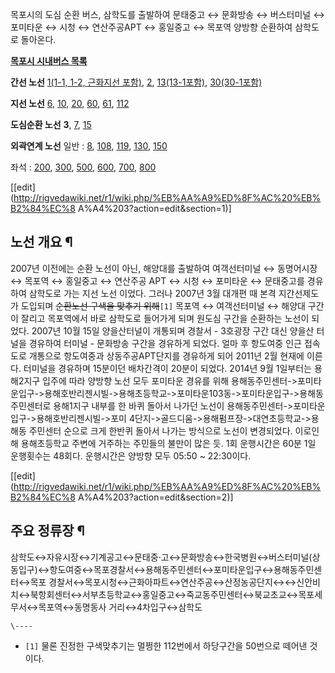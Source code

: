 목포시의 도심 순환 버스, 삼학도를 출발하여 문태중고 ↔ 문화방송 ↔ 버스터미널 ↔ 포미타운 ↔ 시청 ↔ 연산주공APT ↔ 홍일중고 ↔
목포역 양방향 순환하여 삼학도로 돌아온다.

**[목포시 시내버스 목록](%EB%AA%A9%ED%8F%AC%EC%8B%9C%20%EC%8B%9C%EB%82%B4%EB%B2%84%EC%8A%A4.md)**

**간선 노선**
[1(1-1, 1-2, 근화지선 포함)](%EB%AA%A9%ED%8F%AC%20%EB%B2%84%EC%8A%A4%201.md),
[2](%EB%AA%A9%ED%8F%AC%20%EB%B2%84%EC%8A%A4%202.md), [13(13-1포함)](%EB%AA%A9%ED%8F%AC%20%EB%B2%84%EC%8A%A4%2013.md), [30(30-1포함)](%EB%AA%A9%ED%8F%AC%20%EB%B2%84%EC%8A%A4%2030.md)

**지선 노선**
[6](%EB%AA%A9%ED%8F%AC%20%EB%B2%84%EC%8A%A4%206.md),
[10](%EB%AA%A9%ED%8F%AC%20%EB%B2%84%EC%8A%A4%2010.md),
[20](%EB%AA%A9%ED%8F%AC%20%EB%B2%84%EC%8A%A4%2020.md),
[60](%EB%AA%A9%ED%8F%AC%20%EB%B2%84%EC%8A%A4%2060.md),
[61](%EB%AA%A9%ED%8F%AC%20%EB%B2%84%EC%8A%A4%2061.md),
[112](%EB%AA%A9%ED%8F%AC%20%EB%B2%84%EC%8A%A4%20112.md)

**도심순환 노선**
**3**, [7](%EB%AA%A9%ED%8F%AC%20%EB%B2%84%EC%8A%A4%207.md), [15](%EB%AA%A9%ED%8F%AC%20%EB%B2%84%EC%8A%A4%2015.md)

**외곽연계 노선**
일반 : [8](%EB%AA%A9%ED%8F%AC%20%EB%B2%84%EC%8A%A4%208.md),
[108](%EB%AA%A9%ED%8F%AC%20%EB%B2%84%EC%8A%A4%20108.md),
[119](%EB%AA%A9%ED%8F%AC%20%EB%B2%84%EC%8A%A4%20119.md),
[130](%EB%AA%A9%ED%8F%AC%20%EB%B2%84%EC%8A%A4%20130.md),
[150](%EB%AA%A9%ED%8F%AC%20%EB%B2%84%EC%8A%A4%20150.md)

좌석 : [200](%EB%AA%A9%ED%8F%AC%20%EB%B2%84%EC%8A%A4%20200.md),
[300](%EB%AA%A9%ED%8F%AC%20%EB%B2%84%EC%8A%A4%20300.md),
[500](%EB%AA%A9%ED%8F%AC%20%EB%B2%84%EC%8A%A4%20500.md),
[600](%EB%AA%A9%ED%8F%AC%20%EB%B2%84%EC%8A%A4%20600.md),
[700](%EB%AA%A9%ED%8F%AC%20%EB%B2%84%EC%8A%A4%20700.md),
[800](%EB%AA%A9%ED%8F%AC%20%EB%B2%84%EC%8A%A4%20800.md)

[[edit](http://rigvedawiki.net/r1/wiki.php/%EB%AA%A9%ED%8F%AC%20%EB%B2%84%EC%8
A%A4%203?action=edit&section=1)]

## 노선 개요 ¶

2007년 이전에는 순환 노선이 아닌, 해양대를 출발하여 여객선터미널 ↔ 동명어시장 ↔ 목포역 ↔ 홍일중고 ↔ 연산주공 APT ↔ 시청 ↔
포미타운 ↔ 문태중고를 경유하여 삼학도로 가는 지선 노선 이었다. 그러나 2007년 3월 대개편 때 본격 지간선제도가 도입되며
<del>순환노선 구색을 맞추기 위해</del>`[1]` 목포역 ↔ 여객선터미널 ↔ 해양대 구간이 잘리고 목포역에서 바로 삼학도로 들어가게
되며 원도심 구간을 순환하는 노선이 되었다. 2007년 10월 15일 양을산터널이 개통되며 경찰서 - 3호광장 구간 대신 양을산 터널을
경유하여 터미널 - 문화방송 구간을 경유하게 되었다. 얼마 후 항도여중 인근 접속도로 개통으로 항도여중과 상동주공APT단지를 경유하게 되어
2011년 2월 현재에 이른다. 터미널을 경유하며 15분이던 배차간격이 20분이 되었다. 2014년 9월 1일부터는 용해2지구 입주에 따라
양방향 노선 모두 포미타운 경유를 위해
용해동주민센터->포미타운입구->용해호반리젠시빌->용해초등학교->포미타운103동->포미타운입구->용해동주민센터로 용해1지구 내부를 한 바퀴
돌아서 나가던 노선이 용해동주민센터->포미타운입구->용해호반리젠시빌->포미 4단지->골드디움->용해펌프장->대연초등학교->용해동 주민센터
순으로 크게 한반퀴 돌아서 나가는 방식으로 노선이 변경되었다. 이로인해 용해초등학교 주변에 거주하는 주민들의 불만이 많은 듯. 1회
운행시간은 60분 1일 운행횟수는 48회다. 운행시간은 양방향 모두 05:50 ~ 22:30이다.

  
  

[[edit](http://rigvedawiki.net/r1/wiki.php/%EB%AA%A9%ED%8F%AC%20%EB%B2%84%EC%8
A%A4%203?action=edit&section=2)]

## 주요 정류장 ¶

삼학도↔자유시장↔기계공고↔문태중·고↔문화방송↔한국병원↔버스터미널(상동입구)↔항도여중↔목포경찰서↔용해동주민센터↔포미타운입구↔용해동주민센터↔목포
경찰서↔목포시청↔근화아파트↔연산주공↔산정농공단지↔↔신안비치↔북항회센터↔서부초등학교↔홍일중고↔죽교동주민센터↔북교초교↔목포세무서↔목포역↔동명동사
거리↔4차입구↔삼학도

`\----`

  * `[1]` 물론 진정한 구색맞추기는 멀쩡한 112번에서 하당구간을 50번으로 떼어낸 것이다.

